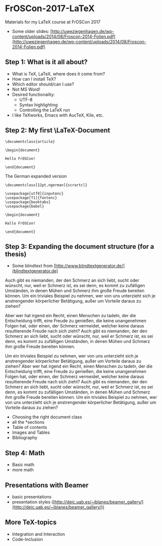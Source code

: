 # FrOSCon-2017-LaTeX

Materials for my LaTeX course at FrOSCon 2017 

* Some older slides: [http://uweziegenhagen.de/wp-content/uploads/2014/08/Froscon-2014-Folien.pdf](http://uweziegenhagen.de/wp-content/uploads/2014/08/Froscon-2014-Folien.pdf)

## Step 1: What is it all about?
* What is TeX, LaTeX, where does it come from?
* How can I install TeX?
* Which editor should/can I use?
 * Not MS Word!
 * Desired functionality:
	  * UTF-8
	  * Syntax highlighting
	  * Controlling the LaTeX run
  * I like TeXworks, Emacs with AucTeX, Kile, etc.

## Step 2: My first \LaTeX-Document

    \documentclass{article}

    \begin{document}
    
    Hello FrOSCon!
    
    \end{document}


The German expanded version

    \documentclass[12pt,ngerman]{scrartcl}
    
    \usepackage[utf8]{inputenc}
    \usepackage[T1]{fontenc}
    \usepackage{booktabs}
    \usepackage{babel}
    
    \begin{document}
    
    Hallo FrOSCon!
    
    \end{document}

## Step 3: Expanding the document structure (for a thesis)

* Some blindtext from [http://www.blindtextgenerator.de/](blindtextgenerator.de)

Auch gibt es niemanden, der den Schmerz an sich liebt, sucht oder wünscht, nur, weil er Schmerz ist, es sei denn, es kommt zu zufälligen Umständen, in denen Mühen und Schmerz ihm große Freude bereiten können. Um ein triviales Beispiel zu nehmen, wer von uns unterzieht sich je anstrengender körperlicher Betätigung, außer um Vorteile daraus zu ziehen?

Aber wer hat irgend ein Recht, einen Menschen zu tadeln, der die Entscheidung trifft, eine Freude zu genießen, die keine unangenehmen Folgen hat, oder einen, der Schmerz vermeidet, welcher keine daraus resultierende Freude nach sich zieht? Auch gibt es niemanden, der den Schmerz an sich liebt, sucht oder wünscht, nur, weil er Schmerz ist, es sei denn, es kommt zu zufälligen Umständen, in denen Mühen und Schmerz ihm große Freude bereiten können.

Um ein triviales Beispiel zu nehmen, wer von uns unterzieht sich je anstrengender körperlicher Betätigung, außer um Vorteile daraus zu ziehen? Aber wer hat irgend ein Recht, einen Menschen zu tadeln, der die Entscheidung trifft, eine Freude zu genießen, die keine unangenehmen Folgen hat, oder einen, der Schmerz vermeidet, welcher keine daraus resultierende Freude nach sich zieht? Auch gibt es niemanden, der den Schmerz an sich liebt, sucht oder wünscht, nur, weil er Schmerz ist, es sei denn, es kommt zu zufälligen Umständen, in denen Mühen und Schmerz ihm große Freude bereiten können. Um ein triviales Beispiel zu nehmen, wer von uns unterzieht sich je anstrengender körperlicher Betätigung, außer um Vorteile daraus zu ziehen?


* Choosing the right document class
* all the *sections
* Table of contents
* Images and Tables
* Bibliography

## Step 4: Math

* Basic math
* more math

## Presentations with Beamer

* basic presentations
* presentation styles ([http://deic.uab.es/~iblanes/beamer_gallery/](http://deic.uab.es/~iblanes/beamer_gallery/))



## More TeX-topics

* Integration and Interaction
* Code-Inclusion